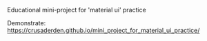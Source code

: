 Educational mini-project for 'material ui' practice

Demonstrate: https://crusaderden.github.io/mini_project_for_material_ui_practice/